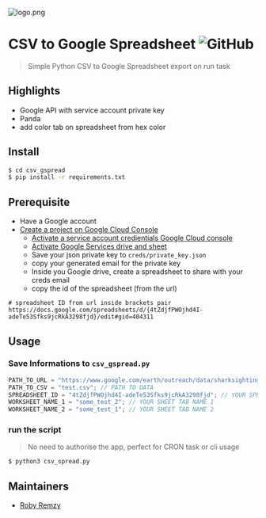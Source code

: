 ![logo.png](https://miro.medium.com/max/1400/1*ytyKftHFa37Fcc-uEcYA-A.png)

# CSV to Google Spreadsheet ![GitHub][li-badge]

> Simple Python CSV to Google Spreadsheet export on run task

## Highlights

- Google API with service account private key
- Panda
- add color tab on spreadsheet from hex color

## Install

```sh
$ cd csv_gspread
$ pip install -r requirements.txt
```

## Prerequisite

- Have a Google account
- [Create a project on Google Cloud Console](https://console.cloud.google.com/apis/credentials)
  - [Activate a service account credientials Google Cloud console](https://console.cloud.google.com/apis/credentials)
  - [Activate Google Services drive and sheet](https://console.cloud.google.com/apis/library)
  - Save your json private key to `creds/private_key.json`
  - copy your generated email for the private key
  - Inside you Google drive, create a spreadsheet to share with your creds email
  - copy the id of the spreadsheet (from the url)

```
# spreadsheet ID from url inside brackets pair
https://docs.google.com/spreadsheets/d/{4tZdjfPWOjhd4I-adeTe53Sfks9jcRkA3298fjd}/edit#gid=404311
```

## Usage

### Save Informations to `csv_gspread.py`

```js
PATH_TO_URL = "https://www.google.com/earth/outreach/data/sharksightings.csv"; // PATH TO DATA
PATH_TO_CSV = "test.csv"; // PATH TO DATA
SPREADSHEET_ID = "4tZdjfPWOjhd4I-adeTe53Sfks9jcRkA3298fjd"; // YOUR SPREADSHEET ID
WORKSHEET_NAME_1 = "some_test_2"; // YOUR SHEET TAB NAME 1
WORKSHEET_NAME_2 = "some_test_1"; // YOUR SHEET TAB NAME 2
```

### run the script

> No need to authorise the app, perfect for CRON task or cli usage

```sh
$ python3 csv_spread.py
```

## Maintainers

- [Roby Remzy][me]

[me]: https://github.com/RobyRemzy
[li-badge]: https://img.shields.io/github/license/RobyRemzy/csv_gspread
[ci-badge]: https://img.shields.io/circleci/build/github/RobyRemzy/csv_gspread?label=CircleCI
[codesandboxurl]: https://codesandbox.io/s/github/RobyRemzy/csv_gspread
